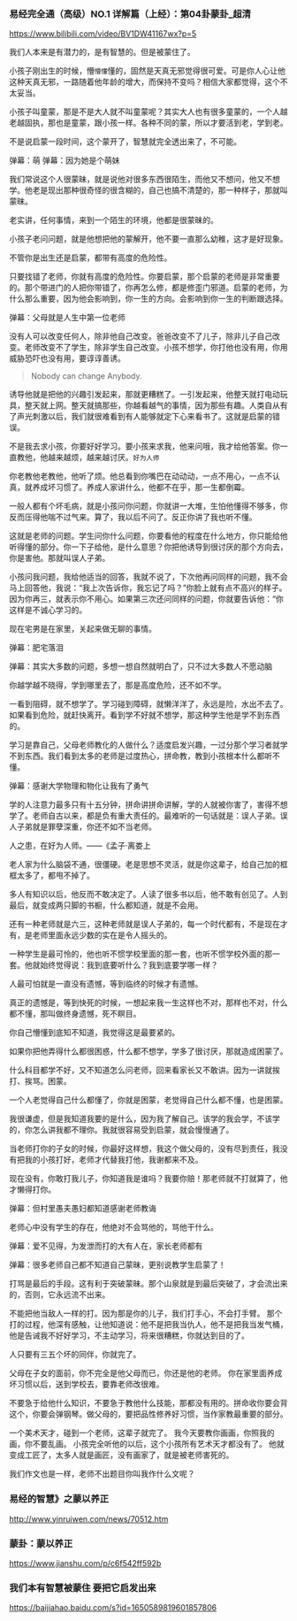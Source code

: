 ### 易经完全通（高级）NO.1 详解篇（上经）：第04卦蒙卦_超清
https://www.bilibili.com/video/BV1DW41167wx?p=5

我们人本来是有潜力的，是有智慧的。但是被蒙住了。

小孩子刚出生的时候，懵`懵懂`懂的，固然是天真无邪觉得很可爱。可是你人心让他这种天真无邪，一路随着他年龄的增大，而保持不变吗？相信大家都觉得，这个不太妥当。

小孩子叫童蒙，那是不是大人就不叫童蒙呢？其实大人也有很多童蒙的，一个人越老越固执，那也是童蒙，跟小孩一样。各种不同的蒙，所以才要活到老，学到老。

不是说启蒙一段时间，这个蒙开了，智慧就完全透出来了，不可能。

弹幕：萌
弹幕：因为她是个萌妹

我们常说这个人很蒙昧，就是说他对很多东西很陌生，而他又不想问，他又不想学。他老是现出那种很奇怪的很含糊的，自己也搞不清楚的，那一种样子，那就叫蒙昧。

老实讲，任何事情，来到一个陌生的环境，他都是很蒙昧的。

小孩子老问问题，就是他想把他的蒙解开，他不要一直那么幼稚，这才是好现象。

不管你是出生还是启蒙，都带有高度的危险性。

只要找错了老师，你就有高度的危险性。你要启蒙，那个启蒙的老师是非常重要的。那个带进门的人把你带错了，你再怎么修，都是修歪门邪道。启蒙的老师，为什么那么重要，因为他会影响到，你一生的方向。会影响到你一生的判断跟选择。

弹幕：父母就是人生中第一位老师

没有人可以改变任何人，除非他自己改变。爸爸改变不了儿子，除非儿子自己改变。老师改变不了学生，除非学生自己改变。小孩不想学，你打他也没有用，你用威胁恐吓也没有用，要谆谆善诱。
>Nobody can change Anybody.

诱导他就是把他的兴趣引发起来，那就更糟糕了。一引发起来，他整天就打电动玩具，整天就上网。整天就搞那些，你越看越气的事情，因为那些有趣。人类自从有了声光刺激以后，我们就很难看到有人能够就定下心来看书了。这就是启蒙的错误。

不是我去求小孩，你要好好学习。要小孩来求我，他来问哦，我才给他答案。你一直教他，他越来越烦，越来越讨厌。`好为人师`

你老教他老教他，他听了烦。他总看到你嘴巴在动动动，一点不用心，一点不认真，就养成坏习惯了。养成人家讲什么，他都不在乎，那一生都倒霉。

一般人都有个坏毛病，就是小孩问你问题，你就讲一大堆，生怕他懂得不够多，你反而压得他喘不过气来。算了，我以后不问了。反正你讲了我也听不懂。

这就是老师的问题。学生问你什么问题，你要看他的程度在什么地方，你只能给他听得懂的部分。你一下子给他，是什么意思？你把他诱导到很讨厌的那个方向去，你是害他。那就叫误人子弟。

小孩问我问题，我给他适当的回答，我就不说了，下次他再问同样的问题，我不会马上回答他，我说：“我上次告诉你，我忘记了吗？”你脸上就有点不高兴的样子。因为你再三，就表示你不用心。如果第三次还问同样的问题，你就要告诉他：“你这样是不诚心学习的。

现在宅男是在家里，关起来做无聊的事情。

弹幕：肥宅落泪

弹幕：其实大多数的问题，多想一想自然就明白了，只不过大多数人不愿动脑

你越学越不晓得，学到哪里去了，那是高度危险，还不如不学。

一看到阻碍，就不想学了。学习碰到障碍，就懒洋洋了，永远是险，水出不去了。如果看到危险，就赶快离开。看到学不好就不想学，那这种学生他是学不到东西的。

学习是靠自己，父母老师教化的人做什么？适度启发兴趣，一过分那个学习者就学不到东西。我们看到太多的老师是过度热心，拼命教，教到小孩根本什么都听不懂。

弹幕：感谢大学物理和物化让我有了勇气

学的人注意力最多只有十五分钟，拼命讲拼命讲解，学的人就被你害了，害得不想学了。老师自古以来，都是负有重大责任的。最难听的一句话就是：误人子弟。误人子弟就是罪孽深重，你还不如不当老师。

人之患，在好为人师。——《孟子·离娄上

老人家为什么脑袋不通，很僵硬。老是思想不灵活，就是你这辈子，给自己加的框框太多了，都甩不掉了。

多人有知识以后，他反而不敢决定了。人读了很多书以后，他不敢有创见了。人到最后，就变成两只脚的书橱，什么都知道，就是不会用。

还有一种老师就是六三，这种老师就是误人子弟的，每一个时代都有，不是现在才有，是老师里面永远少数的实在是令人摇头的。

一种学生是最可怜的，他也听不惯学校里面的那一套，也听不惯学校外面的那一套。他就始终觉得说：我到底要听什么？我到底要学哪一样？

人最可怕就是一直没有遗憾，等到临终的时候才有遗憾。

真正的遗憾是，等到快死的时候，一想起来我一生这样也不对，那样也不对，什么都不懂，那叫做终身遗憾，死不瞑目。

你自己懵懂到底知不知道，我觉得这是最要紧的。

如果你把他弄得什么都很困惑，什么都不想学，学多了很讨厌，那就造成困蒙了。

什么科目都学不好，又不知道怎么问老师，回来看家长又不敢讲。因为一讲就挨打、挨骂。困蒙。

一个人老觉得自己什么都懂了，你就是困蒙，老觉得自己什么都不懂，也是困蒙。

我很谦虚，但是我知道我要的是什么，因为我了解自己。该学的我会学，不该学的，你怎么讲我都不理你。我就很容易受到启蒙，就会慢慢通了。

当老师打你的子女的时候，你最好这样想，我这个做父母的，没有尽到责任，我没有把我的小孩打好，老师才代替我打他，我谢都来不及。

现在没有，你敢打我儿子，你知道我是谁吗？我要你赔！那老师就不打就算了，他才懒得打你。

弹幕：但村里愚夫愚妇都知道感谢老师教诲

老师心中没有学生的存在，他绝对不会骂他的，骂他干什么。

弹幕：爱不见得，为发泄而打的大有人在，家长老师都有

弹幕：很多老师自己都不知道自己蒙昧，更别说教学生启蒙了！

打骂是最后的手段。这有利于突破蒙昧。那个山泉就是到最后突破了，才会流出来的，否则，它永远流不出来。

不能把他当敌人一样的打。因为那是你的儿子，我们打手心，不会打手臂。
那个打的过程，他深有感触，让他知道说：他不是把我当仇人，他不是把我当发气桶，他是告诫我不好好学习，不主动学习，将来很糟糕，你就达到目的了。

人只要有三五个坏的同伴，你就完了。

父母在子女的面前，你不完全是他父母而已，你还是他的老师。
你在家里面养成坏习惯以后，送到学校去，要靠老师改很难。

不要急于给他什么知识，不要急于教他什么技能，那都没有用的。拼命收你要会背这个，你要会弹钢琴。做父母的，要把品性修养好习惯，当作家教最重要的部分。

一个美术天才，碰到一个老师，这辈子就完了。
我今天要教你画画，你照我的画，你不要乱画。
小孩完全听他的以后，这个小孩所有艺术天才都没有了。
他就变成工匠了，太多人就是画匠，没有画家了，就是被老师害死的。

我们作文也是一样，老师不出题目你叫我作什么文呢？

### 易经的智慧》之蒙以养正
http://www.yinruiwen.com/news/70512.htm

### 蒙卦：蒙以养正
https://www.jianshu.com/p/c6f542ff592b

### 我们本有智慧被蒙住 要把它启发出来
https://baijiahao.baidu.com/s?id=1650589819601857806

